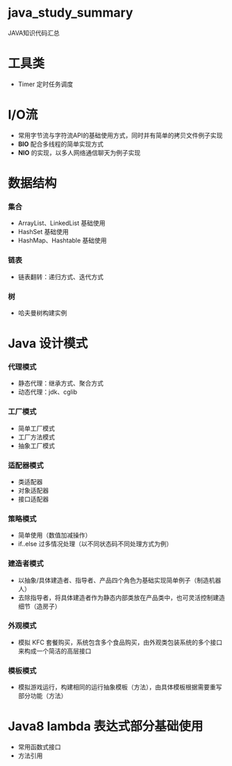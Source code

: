 # java_study_summary
JAVA知识代码汇总

# 工具类
* Timer 定时任务调度

# I/O流
* 常用字节流与字符流API的基础使用方式，同时并有简单的拷贝文件例子实现
* **BIO** 配合多线程的简单实现方式
* **NIO** 的实现，以多人网络通信聊天为例子实现

# 数据结构
### 集合
* ArrayList、LinkedList 基础使用
* HashSet 基础使用
* HashMap、Hashtable 基础使用
### 链表
* 链表翻转：递归方式、迭代方式
### 树
* 哈夫曼树构建实例

# Java 设计模式
### 代理模式
* 静态代理：继承方式、聚合方式
* 动态代理：jdk、cglib
### 工厂模式
* 简单工厂模式
* 工厂方法模式
* 抽象工厂模式
### 适配器模式
* 类适配器
* 对象适配器
* 接口适配器
### 策略模式
* 简单使用（数值加减操作）
* if..else 过多情况处理（以不同状态码不同处理方式为例）
### 建造者模式
* 以抽象/具体建造者、指导者、产品四个角色为基础实现简单例子（制造机器人）
* 去除指导者，将具体建造者作为静态内部类放在产品类中，也可灵活控制建造细节（造房子）
### 外观模式
* 模拟 KFC 套餐购买，系统包含多个食品购买，由外观类包装系统的多个接口来构成一个简洁的高层接口
### 模板模式
* 模拟游戏运行，构建相同的运行抽象模板（方法），由具体模板根据需要重写部分功能（方法）

# Java8 lambda 表达式部分基础使用
* 常用函数式接口
* 方法引用


